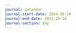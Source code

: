 ```yaml
---
journal: calendar
journal-start-date: 2024-10-14
journal-end-date: 2024-10-14
journal-section: day
---
```

